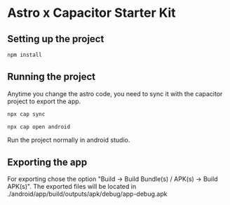 # Astro x Capacitor Starter Kit

## Setting up the project

```bash
npm install
```

## Running the project

Anytime you change the astro code, you need to sync it with the capacitor project to export the app.

```bash
npx cap sync
```

```bash
npx cap open android
```

Run the project normally in android studio.

## Exporting the app

For exporting chose the option "Build -> Build Bundle(s) / APK(s) -> Build APK(s)".
The exported files will be located in ./android/app/build/outputs/apk/debug/app-debug.apk